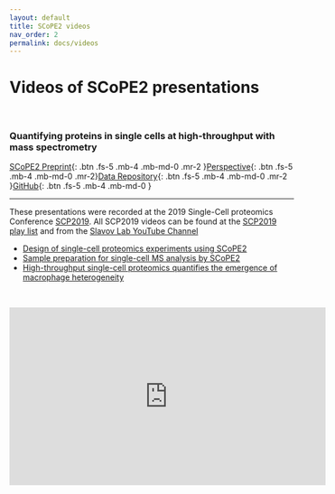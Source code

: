 ```yaml
---
layout: default
title: SCoPE2 videos
nav_order: 2
permalink: docs/videos
---
```


# Videos of SCoPE2 presentations

&nbsp;

### Quantifying proteins in single cells at high-throughput with mass spectrometry

[SCoPE2 Preprint](https://www.biorxiv.org/content/10.1101/665307v1){: .btn .fs-5 .mb-4 .mb-md-0 .mr-2 }[Perspective](https://pubs.acs.org/doi/10.1021/acs.jproteome.8b00257){: .btn .fs-5 .mb-4 .mb-md-0 .mr-2}[Data Repository](ftp://massive.ucsd.edu/MSV000083945){: .btn .fs-5 .mb-4 .mb-md-0 .mr-2 }[GitHub](https://github.com/SlavovLab/){: .btn .fs-5 .mb-4 .mb-md-0 }

------------


These presentations were recorded at the 2019 Single-Cell proteomics Conference [SCP2019](https://do-ms.slavovlab.net). All SCP2019 videos can be found at the [SCP2019 play list](http://bit.ly/SCP2019-Videos ) and from the [Slavov Lab YouTube Channel](http://bit.ly/Slavov-Videos)




* [Design of single-cell proteomics experiments using SCoPE2](https://youtu.be/mz6Yq2XSu-8)
* [Sample preparation for single-cell MS analysis by SCoPE2](https://youtu.be/Eq_s6Jlzfnk)
* [High-throughput single-cell proteomics quantifies the emergence of macrophage heterogeneity](https://youtu.be/NNLh4nE687I)

&nbsp;

<iframe width="560" height="315" src="https://www.youtube.com/embed/NNLh4nE687I" frameborder="0" allow="accelerometer; autoplay; encrypted-media; gyroscope; picture-in-picture" allowfullscreen></iframe>
